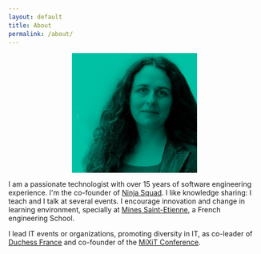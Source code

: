 ```yaml
---
layout: default
title: About
permalink: /about/
---
```

<p align="center"><img src="/img/agnes_green_small.jpg" align="middle" alt="Agnes CREPET" width="250"></p>

I am a passionate technologist with over 15 years of software engineering experience. I'm the co-founder of [Ninja Squad](http://ninja-squad.com/). I like knowledge sharing: I teach and I talk at several events. I encourage innovation and change in learning environment, specially at [Mines Saint-Etienne](http://mines-stetienne.fr), a French engineering School.

I lead IT events or organizations, promoting diversity in IT, as co-leader of  [Duchess France](http://duchess-france.org) and co-founder of the [MiXiT Conference](https://mixitconf.org).
